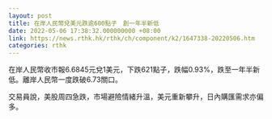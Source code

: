 ```yaml
---
layout: post
title: 在岸人民幣兌美元跌逾600點子　創一年半新低
date: 2022-05-06 17:38:32.000000000 +08:00
link: https://news.rthk.hk/rthk/ch/component/k2/1647338-20220506.htm
categories: rthk
---
```


在岸人民幣收市報6.6845元兌1美元，下跌621點子，跌幅0.93%，跌至一年半新低。離岸人民幣一度跌破6.73關口。

交易員說，美股周四急跌，市場避險情緒升溫，美元重新攀升，日內購匯需求亦偏多。
